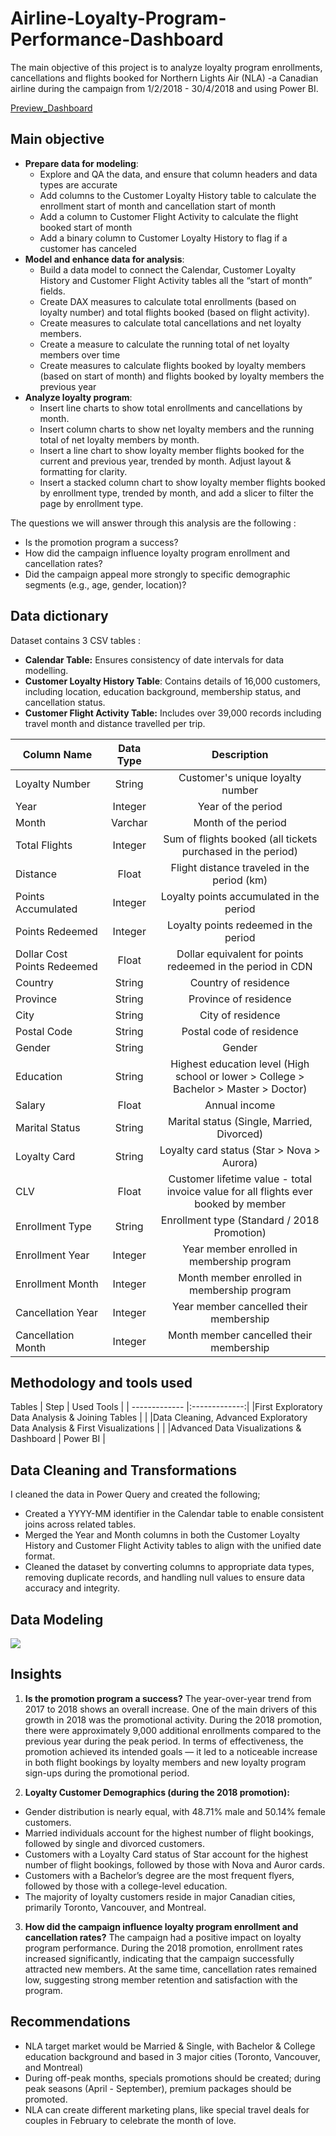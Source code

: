 # Airline-Loyalty-Program-Performance-Dashboard
The main objective of this project is to analyze loyalty program enrollments, cancellations and flights booked for Northern Lights Air (NLA) -a Canadian airline during the campaign from 1/2/2018 - 30/4/2018  and using Power BI.

[Preview_Dashboard](https://github.com/David-Tu-Nguyen/Power-BI-Projects/blob/main/Airline-Loyalty-Program-Performance-Dashboard/Recording%202025-06-03%20000214.gif)

## Main objective
- **Prepare data for modeling**:
  + Explore and QA the data, and ensure that column headers and data types are accurate
  + Add columns to the Customer Loyalty History table to calculate the enrollment start of month and cancellation start of month
  + Add a column to Customer Flight Activity to calculate the flight booked start of month
  + Add a binary column to Customer Loyalty History to flag if a customer has canceled
- **Model and enhance data for analysis**:
  + Build a data model to connect the Calendar, Customer Loyalty History and Customer Flight Activity tables all the “start of month” fields.
  + Create DAX measures to calculate total enrollments (based on loyalty number) and total flights booked (based on flight activity). 
  + Create measures to calculate total cancellations and net loyalty members.
  + Create a measure to calculate the running total of net loyalty members over time
  + Create measures to calculate flights booked by loyalty members (based on start of month) and flights booked by loyalty members the previous year
- **Analyze loyalty program**:
  + Insert line charts to show total enrollments and cancellations by month. 
  + Insert column charts to show net loyalty members and the running total of net loyalty members by month. 
  + Insert a line chart to show loyalty member flights booked for the current and previous year, trended by month. Adjust layout & formatting for clarity.
  + Insert a stacked column chart to show loyalty member flights booked by enrollment type, trended by month, and add a slicer to filter the page by enrollment type.

The questions we will answer through this analysis are the following :
- Is the promotion program a success?
- How did the campaign influence loyalty program enrollment and cancellation rates?
- Did the campaign appeal more strongly to specific demographic segments (e.g., age, gender, location)?

## Data dictionary
Dataset contains 3 CSV tables :
- **Calendar Table:** Ensures consistency of date intervals for data modelling.
- **Customer Loyalty History Table**: Contains details of 16,000 customers, including location, education background, membership status, and cancellation status.
- **Customer Flight Activity Table:** Includes over 39,000 records including travel month and distance travelled per trip.
  
Column Name | Data Type | Description
| ------------- |:-------------:| :-------------:|
Loyalty Number | String | Customer's unique loyalty number
Year | Integer | Year of the period
Month | Varchar | Month of the period
Total Flights | Integer | Sum of flights booked (all tickets purchased in the period)
Distance | Float | Flight distance traveled in the period (km)
Points Accumulated | Integer | Loyalty points accumulated in the period
Points Redeemed | Integer | Loyalty points redeemed in the period
Dollar Cost Points Redeemed | Float | Dollar equivalent for points redeemed in the period in CDN
Country | String | Country of residence
Province | String | Province of residence
City | String | City of residence
Postal Code | String | Postal code of residence
Gender |	String |	Gender
Education |	String |	Highest education level (High school or lower > College > Bachelor > Master > Doctor)
Salary |	Float |	Annual income
Marital Status |	String |	Marital status (Single, Married, Divorced)
Loyalty Card |	String |	Loyalty card status (Star > Nova > Aurora)
CLV |	Float |	Customer lifetime value - total invoice value for all flights ever booked by member
Enrollment Type |	String |	Enrollment type (Standard / 2018 Promotion)
Enrollment Year |	Integer |	Year member enrolled in membership program
Enrollment Month |	Integer |	Month member enrolled in membership program
Cancellation Year |	Integer |	Year member cancelled their membership
Cancellation Month |	Integer |	Month member cancelled their membership



## Methodology and tools used
Tables
| Step  | Used Tools |
| ------------- |:-------------:|
|First Exploratory Data Analysis & Joining Tables     |     |
|Data Cleaning, Advanced Exploratory Data Analysis & First Visualizations  |  |
|Advanced Data Visualizations & Dashboard    |  Power BI     |

## Data Cleaning and Transformations
I cleaned the data in Power Query and created the following;
- Created a YYYY-MM identifier in the Calendar table to enable consistent joins across related tables.
- Merged the Year and Month columns in both the Customer Loyalty History and Customer Flight Activity tables to align with the unified date format.
- Cleaned the dataset by converting columns to appropriate data types, removing duplicate records, and handling null values to ensure data accuracy and integrity.
  
## Data Modeling 
![](https://i.imgur.com/2cbhCCZ.png)

## Insights
1. **Is the promotion program a success?**
The year-over-year trend from 2017 to 2018 shows an overall increase. One of the main drivers of this growth in 2018 was the promotional activity.
During the 2018 promotion, there were approximately 9,000 additional enrollments compared to the previous year during the peak period. In terms of effectiveness, the promotion achieved its intended goals — it led to a noticeable increase in both flight bookings by loyalty members and new loyalty program sign-ups during the promotional period.

2. **Loyalty Customer Demographics (during the 2018 promotion):**
- Gender distribution is nearly equal, with 48.71% male and 50.14% female customers.
- Married individuals account for the highest number of flight bookings, followed by single and divorced customers.
- Customers with a Loyalty Card status of Star account for the highest number of flight bookings, followed by those with Nova and Auror cards.
- Customers with a Bachelor’s degree are the most frequent flyers, followed by those with a college-level education.
- The majority of loyalty customers reside in major Canadian cities, primarily Toronto, Vancouver, and Montreal.
  
3. **How did the campaign influence loyalty program enrollment and cancellation rates?**
The campaign had a positive impact on loyalty program performance. During the 2018 promotion, enrollment rates increased significantly, indicating that the campaign successfully attracted new members. At the same time, cancellation rates remained low, suggesting strong member retention and satisfaction with the program.

## Recommendations
- NLA target market would be Married & Single, with Bachelor & College education background and based in 3 major cities (Toronto, Vancouver, and Montreal)
- During off-peak months, specials promotions should be created; during peak seasons (April - September), premium packages should be promoted.
- NLA can create different marketing plans, like special travel deals for couples in February to celebrate the month of love.
